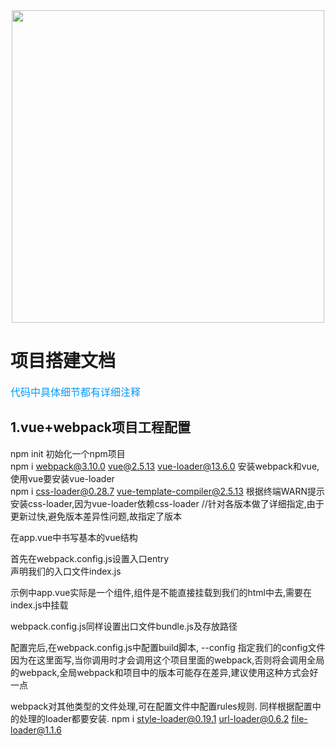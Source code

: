 <div align="center  ">
    <img src="https://jason-1255999874.cos.ap-beijing.myqcloud.com/vue%2Bwebpack.png" width="500px" />
</div>

# 项目搭建文档
<font color=#0099ff size=3 face="黑体">代码中具体细节都有详细注释</font>
## 1.vue+webpack项目工程配置
npm init    初始化一个npm项目   
npm i webpack@3.10.0 vue@2.5.13 vue-loader@13.6.0  安装webpack和vue,使用vue要安装vue-loader   
npm i css-loader@0.28.7 vue-template-compiler@2.5.13 根据终端WARN提示安装css-loader,因为vue-loader依赖css-loader
//针对各版本做了详细指定,由于更新过快,避免版本差异性问题,故指定了版本

在app.vue中书写基本的vue结构   

首先在webpack.config.js设置入口entry   
声明我们的入口文件index.js

示例中app.vue实际是一个组件,组件是不能直接挂载到我们的html中去,需要在index.js中挂载

webpack.config.js同样设置出口文件bundle.js及存放路径

配置完后,在webpack.config.js中配置build脚本, --config 指定我们的config文件 因为在这里面写,当你调用时才会调用这个项目里面的webpack,否则将会调用全局的webpack,全局webpack和项目中的版本可能存在差异,建议使用这种方式会好一点

webpack对其他类型的文件处理,可在配置文件中配置rules规则.
同样根据配置中的处理的loader都要安装.
npm i style-loader@0.19.1 url-loader@0.6.2 file-loader@1.1.6